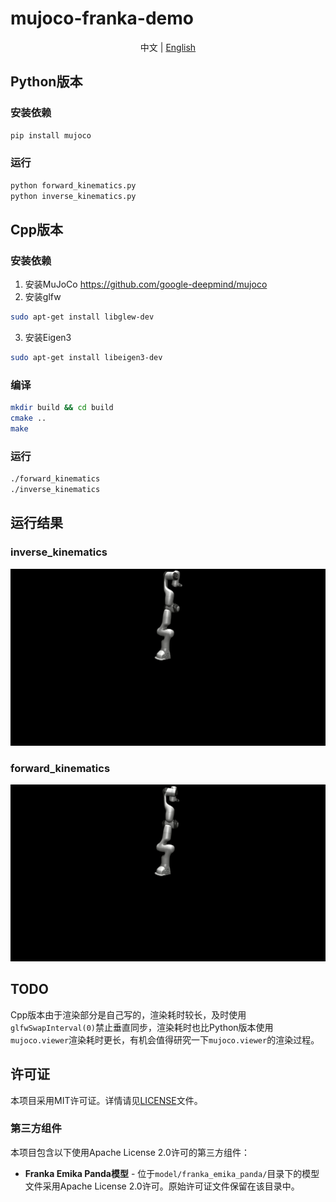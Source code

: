# mujoco-franka-demo

<p align="center">中文 | <a href="./README.md">English</a><br></p>

## Python版本

### 安装依赖

```bash
pip install mujoco
```

### 运行

```bash
python forward_kinematics.py
python inverse_kinematics.py
```

## Cpp版本

### 安装依赖

1. 安装MuJoCo https://github.com/google-deepmind/mujoco
2. 安装glfw 
```bash
sudo apt-get install libglew-dev
```
3. 安装Eigen3
```bash
sudo apt-get install libeigen3-dev
```

### 编译

```bash
mkdir build && cd build
cmake ..
make
```

### 运行

```bash
./forward_kinematics
./inverse_kinematics
```

## 运行结果

### inverse_kinematics

![inverse_kinematics](./gifs/inverse_kinematics.gif)

### forward_kinematics

![forward_kinematics](./gifs/forward_kinematics.gif)

## TODO

Cpp版本由于渲染部分是自己写的，渲染耗时较长，及时使用`glfwSwapInterval(0)`禁止垂直同步，渲染耗时也比Python版本使用`mujoco.viewer`渲染耗时更长，有机会值得研究一下`mujoco.viewer`的渲染过程。

## 许可证

本项目采用MIT许可证。详情请见[LICENSE](./LICENSE)文件。


### 第三方组件

本项目包含以下使用Apache License 2.0许可的第三方组件：

- **Franka Emika Panda模型** - 位于`model/franka_emika_panda/`目录下的模型文件采用Apache License 2.0许可。原始许可证文件保留在该目录中。
